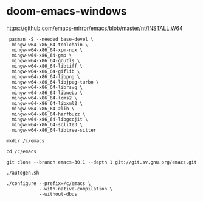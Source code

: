 # doom-emacs-windows
https://github.com/emacs-mirror/emacs/blob/master/nt/INSTALL.W64
```shell
 pacman -S --needed base-devel \
  mingw-w64-x86_64-toolchain \
  mingw-w64-x86_64-xpm-nox \
  mingw-w64-x86_64-gmp \
  mingw-w64-x86_64-gnutls \
  mingw-w64-x86_64-libtiff \
  mingw-w64-x86_64-giflib \
  mingw-w64-x86_64-libpng \
  mingw-w64-x86_64-libjpeg-turbo \
  mingw-w64-x86_64-librsvg \
  mingw-w64-x86_64-libwebp \
  mingw-w64-x86_64-lcms2 \
  mingw-w64-x86_64-libxml2 \
  mingw-w64-x86_64-zlib \
  mingw-w64-x86_64-harfbuzz \
  mingw-w64-x86_64-libgccjit \
  mingw-w64-x86_64-sqlite3 \
  mingw-w64-x86_64-libtree-sitter
```
```shell
mkdir /c/emacs
```
```shell
cd /c/emacs
```
```shell
git clone --branch emacs-30.1 --depth 1 git://git.sv.gnu.org/emacs.git
```
```shell
./autogen.sh
```
```shell
./configure --prefix=/c/emacs \
            --with-native-compilation \
            --without-dbus
```

